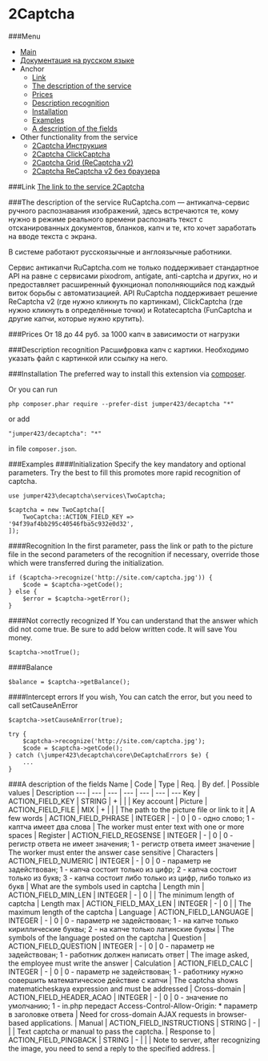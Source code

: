 2Captcha
==============
###Menu
+ [Main](../docs/README-en.md)
+ [Документация на русском языке](../docs/TwoCaptcha-ru.md)
+ Anchor
  + [Link](#Link)
  + [The description of the service](#The-description-of-the-service)
  + [Prices](#Prices)
  + [Description recognition](#Description-recognition)
  + [Installation](#Installation)
  + [Examples](#Examples)
  + [A description of the fields](#A-description-of-the-fields)
+ Other functionality from the service
  + [2Captcha Инструкция](../docs/TwoCaptchaInstruction-en.md)
  + [2Captcha ClickCaptcha](../docs/TwoCaptchaClick-en.md)
  + [2Captcha Grid (ReCaptcha v2)](../docs/TwoCaptchaGrid-en.md)
  + [2Captcha ReCaptcha v2 без браузера](../docs/TwoCaptchaReCaptcha-en.md)


###Link
[The link to the service 2Captcha](http://infoblog1.ru/goto/2captcha)

###The description of the service
RuCaptcha.com — антикапча-сервис ручного распознавания изображений, здесь встречаются те, кому нужно в режиме реального времени распознать текст с отсканированных документов, бланков, капч и те, кто хочет заработать на вводе текста с экрана. 

В системе работают русскоязычные и англоязычные работники.

Cервис антикапчи RuCaptcha.com не только поддерживает стандартное API на равне с сервисами pixodrom, antigate, anti-captcha и других, но и предоставляет расширенный фукнционал пополняющийся под каждый виток борьбы с автоматизацией. API RuCaptcha поддерживает решение ReCaptcha v2 (где нужно кликнуть по картинкам), ClickCaptcha (где нужно кликнуть в определённые точки) и Rotatecaptcha (FunCaptcha и другие капчи, которые нужно крутить).

###Prices
От 18 до 44 руб. за 1000 капч в зависимости от нагрузки

###Description recognition
Расшифровка капч с картики. Необходимо указать файл с картинкой или ссылку на него.

###Installation
The preferred way to install this extension via [composer](http://getcomposer.org/download/).

Or you can run
```
php composer.phar require --prefer-dist jumper423/decaptcha "*"
```
or add
```
"jumper423/decaptcha": "*"
```
in file `composer.json`.


###Examples
####Initialization
Specify the key mandatory and optional parameters. Try the best to fill this promotes more rapid recognition of captcha.
```
use jumper423\decaptcha\services\TwoCaptcha;

$captcha = new TwoCaptcha([
    TwoCaptcha::ACTION_FIELD_KEY => '94f39af4bb295c40546fba5c932e0d32',
]);
```
####Recognition
In the first parameter, pass the link or path to the picture file in the second parameters of the recognition if necessary, override those which were transferred during the initialization.
```
if ($captcha->recognize('http://site.com/captcha.jpg')) {
    $code = $captcha->getCode();
} else {
    $error = $captcha->getError();
}
```
####Not correctly recognized
If You can understand that the answer which did not come true. Be sure to add below written code. It will save You money.
```
$captcha->notTrue();
```
####Balance
```
$balance = $captcha->getBalance();
```
####Intercept errors
If you wish, You can catch the error, but you need to call setCauseAnError
```
$captcha->setCauseAnError(true);

try {
    $captcha->recognize('http://site.com/captcha.jpg');
    $code = $captcha->getCode();
} catch (\jumper423\decaptcha\core\DeCaptchaErrors $e) {
    ...
}
```


###A description of the fields
 Name | Code | Type | Req. | By def. | Possible values | Description 
 --- | --- | --- | --- | --- | --- | --- 
 Key | ACTION_FIELD_KEY | STRING | + |  |  | Key account |
 Picture | ACTION_FIELD_FILE | MIX | + |  |  | The path to the picture file or link to it |
 A few words | ACTION_FIELD_PHRASE | INTEGER | - | 0 | 0 - одно слово; 1 - каптча имеет два слова | The worker must enter text with one or more spaces |
 Register | ACTION_FIELD_REGSENSE | INTEGER | - | 0 | 0 - регистр ответа не имеет значения; 1 - регистр ответа имеет значение | The worker must enter the answer case sensitive |
 Characters | ACTION_FIELD_NUMERIC | INTEGER | - | 0 | 0 - параметр не задействован; 1 - капча состоит только из цифр; 2 - капча состоит только из букв; 3 - капча состоит либо только из цифр, либо только из букв | What are the symbols used in captcha |
 Length min | ACTION_FIELD_MIN_LEN | INTEGER | - | 0 |  | The minimum length of captcha |
 Length max | ACTION_FIELD_MAX_LEN | INTEGER | - | 0 |  | The maximum length of the captcha |
 Language | ACTION_FIELD_LANGUAGE | INTEGER | - | 0 | 0 - параметр не задействован; 1 - на капче только кириллические буквы; 2 - на капче только латинские буквы | The symbols of the language posted on the captcha |
 Question | ACTION_FIELD_QUESTION | INTEGER | - | 0 | 0 - параметр не задействован; 1 - работник должен написать ответ | The image asked, the employee must write the answer |
 Calculation | ACTION_FIELD_CALC | INTEGER | - | 0 | 0 - параметр не задействован; 1 - работнику нужно совершить математическое действие с капчи | The captcha shows matematicheskaya expression and must be addressed |
 Cross-domain | ACTION_FIELD_HEADER_ACAO | INTEGER | - | 0 | 0 - значение по умолчанию; 1 - in.php передаст Access-Control-Allow-Origin: * параметр в заголовке ответа | Need for cross-domain AJAX requests in browser-based applications. |
 Manual | ACTION_FIELD_INSTRUCTIONS | STRING | - |  |  | Text captcha or manual to pass the captcha. |
 Response to | ACTION_FIELD_PINGBACK | STRING | - |  |  | Note to server, after recognizing the image, you need to send a reply to the specified address. |

